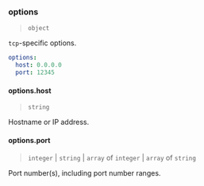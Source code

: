 ### options

> `object`

`tcp`-specific options.

```yaml
options:
  host: 0.0.0.0
  port: 12345
```

#### options.host

> `string`

Hostname or IP address.

#### options.port

> `integer` | `string` | `array` of  `integer` | `array` of `string`

Port number(s), including port number ranges.
